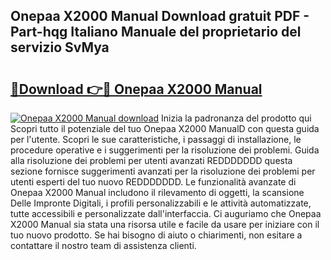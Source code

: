 ## Onepaa X2000 Manual Download gratuit PDF - Part-hqg Italiano Manuale del proprietario del servizio SvMya

# <h2><a href="http://df9dgh.blite.top/?on=Onepaa+X2000+Manual">🔗Download 👉🔴 Onepaa X2000 Manual</a></h2>

[![Onepaa X2000 Manual download](https://i.imgur.com/lujVjoI.png)](http://df9dgh.blite.top/?on=Onepaa+X2000+Manual)
Inizia la padronanza del prodotto qui Scopri tutto il potenziale del tuo Onepaa X2000 ManualD con questa guida per l'utente. Scopri le sue caratteristiche, i passaggi di installazione, le procedure operative e i suggerimenti per la risoluzione dei problemi. Guida alla risoluzione dei problemi per utenti avanzati REDDDDDDD questa sezione fornisce suggerimenti avanzati per la risoluzione dei problemi per utenti esperti del tuo nuovo REDDDDDDD. Le funzionalità avanzate di Onepaa X2000 Manual includono il rilevamento di oggetti, la scansione Delle Impronte Digitali, i profili personalizzabili e le attività automatizzate, tutte accessibili e personalizzate dall'interfaccia. Ci auguriamo che Onepaa X2000 Manual sia stata una risorsa utile e facile da usare per iniziare con il tuo nuovo prodotto. Se hai bisogno di aiuto o chiarimenti, non esitare a contattare il nostro team di assistenza clienti.
